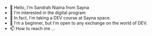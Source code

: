 - 👋 Hello, I'm Sandrah Niaina from Sayna
- 👀 I'm interested in the digital program
- 🌱 In fact, I'm taking a DEV course at Sayna space.
- 💞️ I'm a beginner, but I'm open to any exchange on the world of DEV.
- 📫 How to reach me ...
